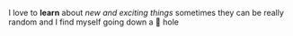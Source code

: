 I love to **learn** about *new and exciting things* sometimes they can be really random and I find myself going down a :rabbit: hole
